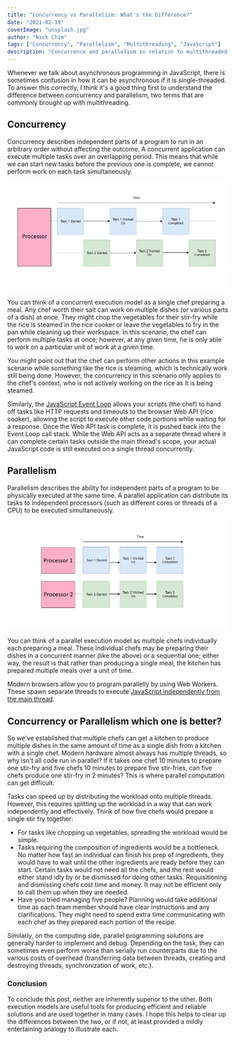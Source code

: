 ```yaml
---
title: "Concurrency vs Parallelism: What's the Difference?"
date: "2021-02-19"
coverImage: "unsplash.jpg"
author: "Nick Chim"
tags: ["Concurrency", "Parallelism", "Multithreading", "JavaScript"]
description: "Concurrence and parallelism in relation to multithreaded applications are two concepts sometimes used. The distinction between concurrency and parallelism is clarified in this tutorial."
---
```


Whenever we talk about asynchronous programming in JavaScript, there is sometimes confusion in how it can be asynchronous if it is single-threaded. To answer this correctly, I think it's a good thing first to understand the difference between concurrency and parallelism, two terms that are commonly brought up with multithreading.

## Concurrency

Concurrency describes independent parts of a program to run in an arbitrary order without affecting the outcome. A concurrent application can execute multiple tasks over an overlapping period. This means that while we can start new tasks before the previous one is complete, we cannot perform work on each task simultaneously.

![concurrent-diagram](concurrent-diagram.png)

You can think of a concurrent execution model as a single chef preparing a meal. Any chef worth their salt can work on multiple dishes (or various parts of a dish) at once. They might chop the vegetables for their stir-fry while the rice is steamed in the rice cooker or leave the vegetables to fry in the pan while cleaning up their workspace. In this scenario, the chef can perform multiple tasks at once; however, at any given time, he is only able to work on a particular unit of work at a given time. 

You might point out that the chef can perform other actions in this example scenario while something like the rice is steaming, which is technically work still being done. However, the concurrency in this scenario only applies to the chef's context, who is not actively working on the rice as it is being steamed.

Similarly, the [JavaScript Event Loop](https://www.loginradius.com/blog/engineering/understanding-event-loop/) allows your scripts (the chef) to hand off tasks like HTTP requests and timeouts to the browser Web API (rice cooker), allowing the script to execute other code portions while waiting for a response. Once the Web API task is complete, it is pushed back into the Event Loop call stack. While the Web API acts as a separate thread where it can complete certain tasks outside the main thread's scope, your actual JavaScript code is still executed on a single thread concurrently.

## Parallelism

Parallelism describes the ability for independent parts of a program to be physically executed at the same time. A parallel application can distribute its tasks to independent processors (such as different cores or threads of a CPU) to be executed simultaneously. 

![parallel-diagram](parallel-diagram.png)

You can think of a parallel execution model as multiple chefs individually each preparing a meal. These individual chefs may be preparing their dishes in a concurrent manner (like the above) or a sequential one; either way, the result is that rather than producing a single meal, the kitchen has prepared multiple meals over a unit of time.

Modern browsers allow you to program parallelly by using Web Workers. These spawn separate threads to execute [JavaScript independently from the main thread](https://www.loginradius.com/blog/engineering/adding-multi-threading-to-javascript-using-web-workers/).

## Concurrency or Parallelism which one is better?

So we've established that multiple chefs can get a kitchen to produce multiple dishes in the same amount of time as a single dish from a kitchen with a single chef. Modern hardware almost always has multiple threads, so why isn't all code run in parallel? If it takes one chef 10 minutes to prepare one stir-fry and five chefs 10 minutes to prepare five stir-fries, can five chefs produce one stir-fry in 2 minutes? This is where parallel computation can get difficult. 

Tasks can speed up by distributing the workload onto multiple threads. However, this requires splitting up the workload in a way that can work independently and effectively. Think of how five chefs would prepare a single stir fry together:

- For tasks like chopping up vegetables, spreading the workload would be simple.
- Tasks requiring the composition of ingredients would be a bottleneck. No matter how fast an individual can finish his prep of ingredients, they would have to wait until the other ingredients are ready before they can start. Certain tasks would not need all the chefs, and the rest would either stand idly by or be dismissed for doing other tasks. Requisitioning and dismissing chefs cost time and money. It may not be efficient only to call them up when they are needed.
- Have you tried managing five people? Planning would take additional time as each team member should have clear instructions and any clarifications. They might need to spend extra time communicating with each chef as they prepared each portion of the recipe.

Similarly, on the computing side, parallel programming solutions are generally harder to implement and debug. Depending on the task, they can sometimes even perform worse than serially run counterparts due to the various costs of overhead (transferring data between threads, creating and destroying threads, synchronization of work, etc.).

### Conclusion

To conclude this post, neither are inherently superior to the other. Both execution models are useful tools for producing efficient and reliable solutions and are used together in many cases. I hope this helps to clear up the differences between the two, or if not, at least provided a mildly entertaining analogy to illustrate each.
